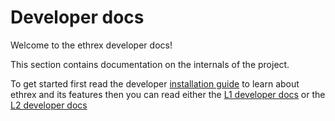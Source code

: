 # Developer docs

Welcome to the ethrex developer docs!

This section contains documentation on the internals of the project.

To get started first read the developer [installation guide](./installing.md) to learn about ethrex and its features then you can read either the [L1 developer docs](./l1/README.md) or the [L2 developer docs](./l2/README.md)
